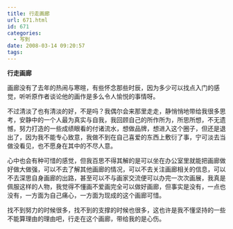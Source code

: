 ```yaml
---
title: 行走画廊
url: 671.html
id: 671
categories:
  - 写到
date: 2008-03-14 09:20:57
tags:
---
```


**行走画廊**

  
画廊没有了去年的热闹与寒暄，有些怀念那些时辰，因为多少可以找点入门的感觉，听听原作者谈论他的画作是多么令人愉悦的事情呀。  
  
不过清淡了也有清淡的好，不是吗？我偶尔会来那里走走，静悄悄地带给我很多思考，安静中的一个人最为真实与自我，我回顾自己的所作所为，所思所想，不无遗憾，努力打造的一些成绩眼看的付诸流水，想做品牌，想进入这个圈子，但还是退出了，因为我不能专心致意，我做不到在自己喜爱的东西上敷衍了事，宁可淡去当做没看见，也不愿身在其中的不尽人意。  
  
心中也会有种可惜的感觉，但我百思不得其解的是可以坐在办公室里就能把画廊做好做大做强，可以不去了解其他画廊的情况，可以不去关注画廊相关的信息，可以不去深思自身画廊的出路，甚至可以不与画家交流便可以办完一次次画展，我真是佩服这样的人物，我觉得不懂画不爱画完全可以做好画廊，但事实是没有，一点也没有，一方面为自己痛心，一方面为现成的这个画廊可惜。  
  
找不到努力的时候很多，找不到的支撑的时候也很多，这也许是我不懂坚持的一些不能算理由的理由吧，行走在这个画廊，带给我的是心伤。